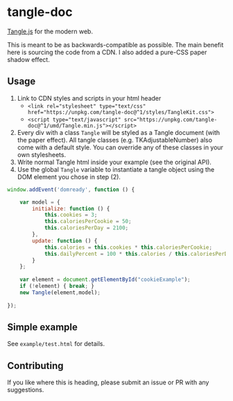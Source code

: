 # tangle-doc

[Tangle.js](http://worrydream.com/Tangle/) for the modern web.

This is meant to be as backwards-compatible as possible. The main benefit here is sourcing the code from a CDN. I also added a pure-CSS paper shadow effect.

## Usage

1. Link to CDN styles and scripts in your html header
	- `<link rel="stylesheet" type="text/css" href="https://unpkg.com/tangle-doc@^1/styles/TangleKit.css">`
	- `<script type="text/javascript" src="https://unpkg.com/tangle-doc@^1/umd/Tangle.min.js"></script>`
2. Every div with a class `Tangle` will be styled as a Tangle document (with the paper effect). All tangle classes (e.g. TKAdjustableNumber) also come with a default style. You can override any of these classes in your own stylesheets.
3. Write normal Tangle html inside your example (see the original API).
4. Use the global `Tangle` variable to instantiate a tangle object using the DOM element you chose in step (2).

```javascript
window.addEvent('domready', function () {

    var model = {
        initialize: function () {
            this.cookies = 3;
            this.caloriesPerCookie = 50;
            this.caloriesPerDay = 2100;
        },
        update: function () {
            this.calories = this.cookies * this.caloriesPerCookie;
            this.dailyPercent = 100 * this.calories / this.caloriesPerDay;
        }
    };
    
    var element = document.getElementById("cookieExample");
    if (!element) { break; }
    new Tangle(element,model);
    
});
```

## Simple example

See `example/test.html` for details.

## Contributing

If you like where this is heading, please submit an issue or PR with any suggestions.